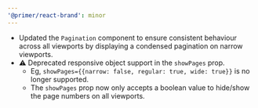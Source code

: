 ```yaml
---
'@primer/react-brand': minor
---
```


- Updated the `Pagination` component to ensure consistent behaviour across all viewports by displaying a condensed pagination on narrow viewports.
- ⚠️ Deprecated responsive object support in the `showPages` prop.
  - Eg, `showPages={{narrow: false, regular: true, wide: true}}` is no longer supported.
  - The `showPages` prop now only accepts a boolean value to hide/show the page numbers on all viewports.
